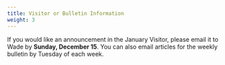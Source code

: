 ```yaml
---
title: Visitor or Bulletin Information
weight: 3
---
```


If you would like an announcement in the January Visitor, please email it to  Wade by **Sunday, December 15**. You can also email articles for the weekly bulletin by Tuesday of each week.